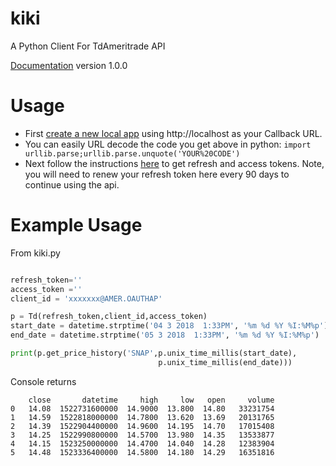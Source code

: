 # kiki
A Python Client For TdAmeritrade API

[Documentation](http://inside.probability.ninja/kiki-a-python-client-for-tdameritrade-api/) version 1.0.0


# Usage
* First [create a new local app](https://developer.tdameritrade.com/) using http://localhost as your Callback URL.
* You can easily URL decode the code you get above in python: `import urllib.parse;urllib.parse.unquote('YOUR%20CODE')`
* Next follow the instructions [here](https://developer.tdameritrade.com/content/simple-auth-local-apps) to get refresh and access tokens. Note, you will need to renew your refresh token here every 90 days to continue using the api.


# Example Usage

From kiki.py
```python

refresh_token=''
access_token =''
client_id = 'xxxxxxx@AMER.OAUTHAP'

p = Td(refresh_token,client_id,access_token)
start_date = datetime.strptime('04 3 2018  1:33PM', '%m %d %Y %I:%M%p')
end_date = datetime.strptime('05 3 2018  1:33PM', '%m %d %Y %I:%M%p')

print(p.get_price_history('SNAP',p.unix_time_millis(start_date),
                                 p.unix_time_millis(end_date)))
```
Console returns
```text
    close       datetime     high     low   open     volume
0   14.08  1522731600000  14.9000  13.800  14.80   33231754
1   14.59  1522818000000  14.7800  13.620  13.69   20131765
2   14.39  1522904400000  14.9600  14.195  14.70   17015408
3   14.25  1522990800000  14.5700  13.980  14.35   13533877
4   14.15  1523250000000  14.4700  14.040  14.28   12383904
5   14.48  1523336400000  14.5800  14.180  14.29   16351816
```
